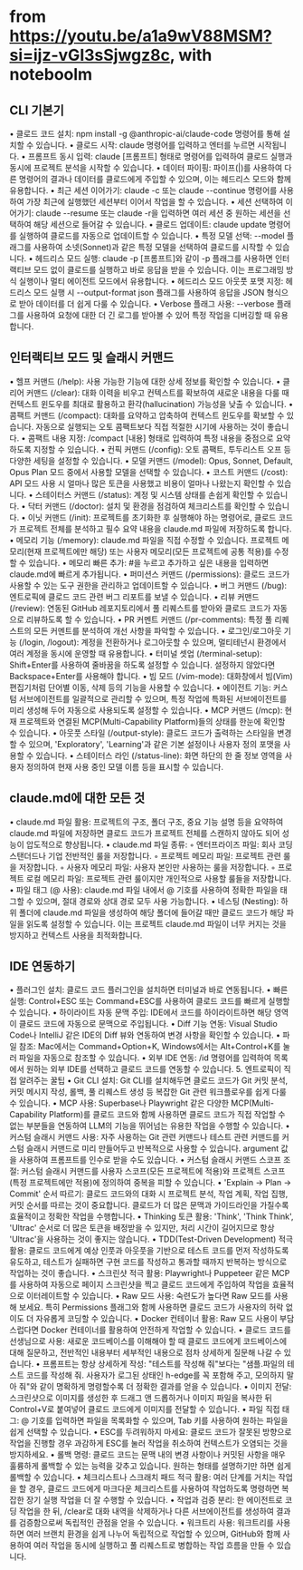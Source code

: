 # from https://youtu.be/a1a9wV88MSM?si=ijz-vGI3sSjwgz8c, with noteboolm

## CLI 기본기
• 클로드 코드 설치: npm install -g @anthropic-ai/claude-code 명령어를 통해 설치할 수 있습니다.
• 클로드 시작: claude 명령어를 입력하고 엔터를 누르면 시작됩니다.
• 프롬프트 동시 입력: claude [프롬프트] 형태로 명령어를 입력하여 클로드 실행과 동시에 프로젝트 분석을 시작할 수 있습니다.
• 데이터 파이핑: 파이프(|)를 사용하여 다른 명령어의 결과나 데이터를 클로드에게 주입할 수 있으며, 이는 헤드리스 모드와 함께 유용합니다.
• 최근 세션 이어가기: claude -c 또는 claude --continue 명령어를 사용하여 가장 최근에 실행했던 세션부터 이어서 작업을 할 수 있습니다.
• 세션 선택하여 이어가기: claude --resume 또는 claude -r을 입력하면 여러 세션 중 원하는 세션을 선택하여 해당 세션으로 들어갈 수 있습니다.
• 클로드 업데이트: claude update 명령어를 실행하여 클로드를 자동으로 업데이트할 수 있습니다.
• 특정 모델 선택: --model 플래그를 사용하여 소넷(Sonnet)과 같은 특정 모델을 선택하여 클로드를 시작할 수 있습니다.
• 헤드리스 모드 실행: claude -p [프롬프트]와 같이 -p 플래그를 사용하면 인터랙티브 모드 없이 클로드를 실행하고 바로 응답을 받을 수 있습니다. 이는 프로그래밍 방식 실행이나 멀티 에이전트 모드에서 유용합니다.
• 헤드리스 모드 아웃풋 포맷 지정: 헤드리스 모드 실행 시 --output-format json 플래그를 사용하여 응답을 JSON 형식으로 받아 데이터를 더 쉽게 다룰 수 있습니다.
• Verbose 플래그 사용: --verbose 플래그를 사용하여 요청에 대한 더 긴 로그를 받아볼 수 있어 특정 작업을 디버깅할 때 유용합니다.
## 인터랙티브 모드 및 슬래시 커맨드
• 헬프 커맨드 (/help): 사용 가능한 기능에 대한 상세 정보를 확인할 수 있습니다.
• 클리어 커맨드 (/clear): 대화 이력을 비우고 컨텍스트를 확보하여 새로운 내용을 다룰 때 컨텍스트 윈도우를 최대로 활용하고 환각(hallucination) 가능성을 낮출 수 있습니다.
• 콤팩트 커맨드 (/compact): 대화를 요약하고 압축하여 컨텍스트 윈도우를 확보할 수 있습니다. 자동으로 실행되는 오토 콤팩트보다 직접 적절한 시기에 사용하는 것이 좋습니다.
• 콤팩트 내용 지정: /compact [내용] 형태로 입력하여 특정 내용을 중점으로 요약하도록 지정할 수 있습니다.
• 컨픽 커맨드 (/config): 오토 콤팩트, 투두리스트 오프 등 다양한 세팅을 설정할 수 있습니다.
• 모델 커맨드 (/model): Opus, Sonnet, Default, Opus Plan 모드 중에서 사용할 모델을 선택할 수 있습니다.
• 코스트 커맨드 (/cost): API 모드 사용 시 얼마나 많은 토큰을 사용했고 비용이 얼마나 나왔는지 확인할 수 있습니다.
• 스테이터스 커맨드 (/status): 계정 및 시스템 상태를 손쉽게 확인할 수 있습니다.
• 닥터 커맨드 (/doctor): 설치 및 환경을 점검하여 체크리스트를 확인할 수 있습니다.
• 이닛 커맨드 (/init): 프로젝트를 초기화한 후 실행해야 하는 명령어로, 클로드 코드가 프로젝트 전체를 분석하고 필수 요약 내용을 claude.md 파일에 저장하도록 합니다.
• 메모리 기능 (/memory): claude.md 파일을 직접 수정할 수 있습니다. 프로젝트 메모리(현재 프로젝트에만 해당) 또는 사용자 메모리(모든 프로젝트에 공통 적용)를 수정할 수 있습니다.
• 메모리 빠른 추가: #을 누르고 추가하고 싶은 내용을 입력하면 claude.md에 빠르게 추가됩니다.
• 퍼미션스 커맨드 (/permissions): 클로드 코드가 사용할 수 있는 도구 권한을 관리하고 업데이트할 수 있습니다.
• 버그 커맨드 (/bug): 엔트로픽에 클로드 코드 관련 버그 리포트를 보낼 수 있습니다.
• 리뷰 커맨드 (/review): 연동된 GitHub 레포지토리에서 풀 리퀘스트를 받아와 클로드 코드가 자동으로 리뷰하도록 할 수 있습니다.
• PR 커멘트 커맨드 (/pr-comments): 특정 풀 리퀘스트의 모든 커멘트를 분석하여 개선 사항을 파악할 수 있습니다.
• 로그인/로그아웃 기능 (/login, /logout): 계정을 전환하거나 로그아웃할 수 있으며, 멀티테넌시 환경에서 여러 계정을 동시에 운영할 때 유용합니다.
• 터미널 셋업 (/terminal-setup): Shift+Enter를 사용하여 줄바꿈을 하도록 설정할 수 있습니다. 설정하지 않았다면 Backspace+Enter를 사용해야 합니다.
• 빔 모드 (/vim-mode): 대화창에서 빔(Vim) 편집기처럼 단어별 이동, 삭제 등의 기능을 사용할 수 있습니다.
• 에이전트 기능: 커스텀 서브에이전트를 일괄적으로 관리할 수 있으며, 특정 작업에 특화된 서브에이전트를 미리 생성해 두어 자동으로 사용되도록 설정할 수 있습니다.
• MCP 커맨드 (/mcp): 현재 프로젝트와 연결된 MCP(Multi-Capability Platform)들의 상태를 한눈에 확인할 수 있습니다.
• 아웃풋 스타일 (/output-style): 클로드 코드가 출력하는 스타일을 변경할 수 있으며, 'Exploratory', 'Learning'과 같은 기본 설정이나 사용자 정의 포맷을 사용할 수 있습니다.
• 스테이터스 라인 (/status-line): 화면 하단의 한 줄 정보 영역을 사용자 정의하여 현재 사용 중인 모델 이름 등을 표시할 수 있습니다.
## claude.md에 대한 모든 것
• claude.md 파일 활용: 프로젝트의 구조, 폴더 구조, 중요 기능 설명 등을 요약하여 claude.md 파일에 저장하면 클로드 코드가 프로젝트 전체를 스캔하지 않아도 되어 성능이 압도적으로 향상됩니다.
• claude.md 파일 종류:
    ◦ 엔터프라이즈 파일: 회사 코딩 스탠더드나 기업 전반적인 룰을 저장합니다.
    ◦ 프로젝트 메모리 파일: 프로젝트 관련 룰을 저장합니다.
    ◦ 사용자 메모리 파일: 사용자 본인만 사용하는 룰을 저장합니다.
    ◦ 프로젝트 로컬 메모리 파일: 프로젝트 관련 룰이지만 개인적으로 사용할 룰들을 저장합니다.
• 파일 태그 (@ 사용): claude.md 파일 내에서 @ 기호를 사용하여 정확한 파일을 태그할 수 있으며, 절대 경로와 상대 경로 모두 사용 가능합니다.
• 네스팅 (Nesting): 하위 폴더에 claude.md 파일을 생성하여 해당 폴더에 들어갈 때만 클로드 코드가 해당 파일을 읽도록 설정할 수 있습니다. 이는 프로젝트 claude.md 파일이 너무 커지는 것을 방지하고 컨텍스트 사용을 최적화합니다.
## IDE 연동하기
• 플러그인 설치: 클로드 코드 플러그인을 설치하면 터미널과 바로 연동됩니다.
• 빠른 실행: Control+ESC 또는 Command+ESC를 사용하여 클로드 코드를 빠르게 실행할 수 있습니다.
• 하이라이트 자동 문맥 주입: IDE에서 코드를 하이라이트하면 해당 영역이 클로드 코드에 자동으로 문맥으로 주입됩니다.
• Diff 기능 연동: Visual Studio Code나 IntelliJ 같은 IDE의 Diff 뷰와 연동하여 변경 사항을 확인할 수 있습니다.
• 파일 참조: Mac에서는 Command+Option+K, Windows에서는 Alt+Control+K를 눌러 파일을 자동으로 참조할 수 있습니다.
• 외부 IDE 연동: /id 명령어를 입력하여 목록에서 원하는 외부 IDE를 선택하고 클로드 코드를 연동할 수 있습니다.
5. 엔트로픽이 직접 알려주는 꿀팁
• Git CLI 설치: Git CLI를 설치해두면 클로드 코드가 Git 커밋 분석, 커밋 메시지 작성, 롤백, 풀 리퀘스트 생성 등 복잡한 Git 관련 워크플로우를 쉽게 다룰 수 있습니다.
• MCP 사용: Superbase나 Playwright 같은 다양한 MCP(Multi-Capability Platform)를 클로드 코드와 함께 사용하면 클로드 코드가 직접 작업할 수 없는 부분들을 연동하여 LLM의 기능을 뛰어넘는 유용한 작업을 수행할 수 있습니다.
• 커스텀 슬래시 커맨드 사용: 자주 사용하는 Git 관련 커맨드나 테스트 관련 커맨드를 커스텀 슬래시 커맨드로 미리 만들어두고 반복적으로 사용할 수 있습니다. argument 값을 사용하여 프롬프트를 인수로 받을 수도 있습니다.
• 커스텀 슬래시 커맨드 스코프 조절: 커스텀 슬래시 커맨드를 사용자 스코프(모든 프로젝트에 적용)와 프로젝트 스코프(특정 프로젝트에만 적용)에 정의하여 중복을 피할 수 있습니다.
• 'Explain -> Plan -> Commit' 순서 따르기: 클로드 코드와의 대화 시 프로젝트 분석, 작업 계획, 작업 집행, 커밋 순서를 따르는 것이 중요합니다. 클로드가 더 많은 문맥과 가이드라인을 가질수록 효율적이고 정확한 작업을 수행합니다.
• Thinking 토큰 활용: 'Think', 'Think Think', 'Ultrac' 순서로 더 많은 토큰을 배정받을 수 있지만, 처리 시간이 길어지므로 항상 'Ultrac'을 사용하는 것이 좋지는 않습니다.
• TDD(Test-Driven Development) 적극 활용: 클로드 코드에게 예상 인풋과 아웃풋을 기반으로 테스트 코드를 먼저 작성하도록 유도하고, 테스트가 실패하면 구현 코드를 작성하고 통과할 때까지 반복하는 방식으로 작업하는 것이 좋습니다.
• 스크린샷 적극 활용: Playwright나 Puppeteer 같은 MCP를 사용하여 자동으로 페이지 스크린샷을 찍고 클로드 코드에게 주입하여 작업을 효율적으로 이터레이트할 수 있습니다.
• Raw 모드 사용: 숙련도가 높다면 Raw 모드를 사용해 보세요. 특히 Permissions 플래그와 함께 사용하면 클로드 코드가 사용자의 허락 없이도 더 자유롭게 코딩할 수 있습니다.
• Docker 컨테이너 활용: Raw 모드 사용이 부담스럽다면 Docker 컨테이너를 활용하여 안전하게 작업할 수 있습니다.
• 클로드 코드를 선생님으로 사용: 새로운 코드베이스를 이해해야 할 때 클로드 코드에게 코드베이스에 대해 질문하고, 전반적인 내용부터 세부적인 내용으로 점차 상세하게 질문해 나갈 수 있습니다.
• 프롬프트는 항상 상세하게 작성: "테스트를 작성해 줘"보다는 "샘플.파일의 테스트 코드를 작성해 줘. 사용자가 로그된 상태인 h-edge를 꼭 포함해 주고, 모의하지 말아 줘"와 같이 명확하게 명령할수록 더 정확한 결과를 얻을 수 있습니다.
• 이미지 전달: 스크린샷으로 이미지를 생성한 후 드래그 앤 드롭하거나 이미지 파일을 복사한 뒤 Control+V로 붙여넣어 클로드 코드에게 이미지를 전달할 수 있습니다.
• 파일 직접 태그: @ 기호를 입력하면 파일을 목록화할 수 있으며, Tab 키를 사용하여 원하는 파일을 쉽게 선택할 수 있습니다.
• ESC를 두려워하지 마세요: 클로드 코드가 잘못된 방향으로 작업을 진행할 경우 과감하게 ESC를 눌러 작업을 취소하여 컨텍스트가 오염되는 것을 방지하세요.
• 롤백 명령: 클로드 코드는 문맥 내의 변경 사항이나 커밋된 사항을 매우 훌륭하게 롤백할 수 있는 능력을 갖추고 있습니다. 원하는 형태를 설명하기만 하면 쉽게 롤백할 수 있습니다.
• 체크리스트나 스크래치 패드 적극 활용: 여러 단계를 거치는 작업을 할 경우, 클로드 코드에게 마크다운 체크리스트를 사용하여 작업하도록 명령하면 복잡한 장기 실행 작업을 더 잘 수행할 수 있습니다.
• 작업과 검증 분리: 한 에이전트로 코딩 작업을 한 뒤, /clear로 대화 내역을 삭제하거나 다른 서브에이전트를 생성하여 결과를 검증함으로써 독립적인 관점을 얻을 수 있습니다.
• 워크트리 사용: 워크트리를 사용하면 여러 브랜치 환경을 쉽게 나누어 독립적으로 작업할 수 있으며, GitHub와 함께 사용하여 여러 작업을 동시에 실행하고 풀 리퀘스트로 병합하는 작업 흐름을 만들 수 있습니다.
